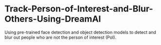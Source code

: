 # Track-Person-of-Interest-and-Blur-Others-Using-DreamAI
Using pre-trained face detection and object detection models to detect and blur out people who are not the person of interest (PoI).
